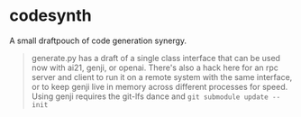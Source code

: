 # codesynth

A small draftpouch of code generation synergy.

> generate.py has a draft of a single class interface that can be used now with ai21, genji, or openai.  There's also a hack here for an rpc server and client to run it on a remote system with the same interface, or to keep genji live in memory across different processes for speed.  Using genji requires the git-lfs dance and `git submodule update --init`
